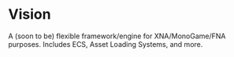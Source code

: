 # Vision

A (soon to be) flexible framework/engine for XNA/MonoGame/FNA purposes. Includes ECS, Asset Loading Systems, and more.

